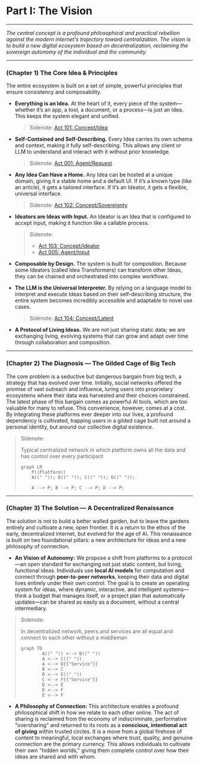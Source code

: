 # Part I: The Vision

---

_The central concept is a profound philosophical and practical rebellion against the modern internet's trajectory toward centralization. The vision is to build a new digital ecosystem based on decentralization, reclaiming the sovereign autonomy of the individual and the community._

---

### (Chapter 1) The Core Idea & Principles

The entire ecosystem is built on a set of simple, powerful principles that ensure consistency and composability.

- **Everything is an Idea.** At the heart of it, every piece of the system—whether it’s an app, a tool, a document, or a process—is just an Idea. This keeps the system elegant and unified.

  > Sidenote: [Act 101: Concept/Idea](../acts/101_concept_idea.md)

- **Self-Contained and Self-Describing.** Every Idea carries its own schema and context, making it fully self-describing. This allows any client or LLM to understand and interact with it without prior knowledge.

  > Sidenote: [Act 001: Agent/Request](../acts/001_agent_request.md)

- **Any Idea Can Have a Home.** Any Idea can be hosted at a unique domain, giving it a stable home and a default UI. If it’s a known type (like an article), it gets a tailored interface. If it’s an Ideator, it gets a flexible, universal interface.

  > Sidenote: [Act 102: Concept/Sovereignty](../acts/102_concept_sovereignty.md)

- **Ideators are Ideas with Input.** An Ideator is an Idea that is configured to accept input, making it function like a callable process.

  > Sidenote:
  >
  > - [Act 103: Concept/Ideator](../acts/103_concept_ideator.md)
  > - [Act 005: Agent/Input](../acts/005_agent_input.md)

- **Composable by Design.** The system is built for composition. Because some Ideators (called Idea Transformers) can transform other Ideas, they can be chained and orchestrated into complex workflows.

- **The LLM is the Universal Interpreter.** By relying on a language model to interpret and execute Ideas based on their self-describing structure, the entire system becomes incredibly accessible and adaptable to novel use cases.

  > Sidenote: [Act 104: Concept/Latent](../acts/104_concept_latent_.md)

- **A Protocol of Living Ideas.** We are not just sharing static data; we are exchanging living, evolving systems that can grow and adapt over time through collaboration and composition.

---

### (Chapter 2) The Diagnosis — The Gilded Cage of Big Tech

The core problem is a seductive but dangerous bargain from big tech, a strategy that has evolved over time. Initially, social networks offered the promise of vast outreach and influence, luring users into proprietary ecosystems where their data was harvested and their choices constrained. The latest phase of this bargain comes as powerful AI tools, which are too valuable for many to refuse. This convenience, however, comes at a cost. By integrating these platforms ever deeper into our lives, a profound dependency is cultivated, trapping users in a gilded cage built not around a personal identity, but around our collective digital existence.

> Sidenote:
>
> Typical centralized network in which platform owns all the data and has control over every participant
>
> ```mermaid
> graph LR
>     P((Platform))
>     A((" ")); B((" ")); C((" ")); D((" "));
>
>     A --> P; B --> P; C --> P; D --> P;
> ```

---

### (Chapter 3) The Solution — A Decentralized Renaissance

The solution is not to build a better walled garden, but to leave the gardens entirely and cultivate a new, open frontier. It is a return to the ethos of the early, decentralized internet, but evolved for the age of AI. This renaissance is built on two foundational pillars: a new architecture for ideas and a new philosophy of connection.

- **An Vision of Autonomy:** We propose a shift from platforms to a protocol—an open standard for exchanging not just static content, but living, functional ideas. Individuals use **local AI models** for computation and connect through **peer-to-peer networks**, keeping their data and digital lives entirely under their own control. The goal is to create an operating system for ideas, where dynamic, interactive, and intelligent systems—think a budget that manages itself, or a project plan that automatically updates—can be shared as easily as a document, without a central intermediary.

> Sidenote:
>
> In decentralized network, peers and services are all equal and connect to each other without a middleman
>
> ```mermaid
> graph TD
>         A((" ")) <--> B((" "))
>         A <--> C((" "))
>         A <--> D{{"Service"}}
>         B <--> C
>         B <--> E((" "))
>         C <--> F{{"Service"}}
>         D <--> E
>         D <--> F
>         E <--> F
> ```

- **A Philosophy of Connection:** This architecture enables a profound philosophical shift in how we relate to each other online. The act of sharing is reclaimed from the economy of indiscriminate, performative "oversharing" and returned to its roots as a **conscious, intentional act of giving** within trusted circles. It is a move from a global firehose of content to meaningful, local exchanges where trust, quality, and genuine connection are the primary currency. This allows individuals to cultivate their own "hidden worlds," giving them complete control over how their ideas are shared and with whom.

